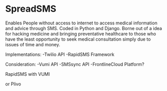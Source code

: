 # SpreadSMS
Enables People without access to internet to access medical information and advice through SMS.
Coded in Python and Django. Borne out of a idea for hacking medicine and bringing preventative healthcare to those who have the least opportunity to seek medical consultation simply due to issues of time and money.

Implementations:
-Twilio API
-RapidSMS Framework

Consideration:
-Vumi API
-SMSsync API
-FrontlineCloud Platform?

RapidSMS with VUMI

or Plivo
 
